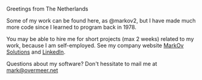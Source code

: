 Greetings from The Netherlands

Some of my work can be found here, as @markov2, but I have made much more code since I learned to program back in 1978.

You may be able to hire me for short projects (max 2 weeks) related to my work, because I am self-employed.
See my company website [MarkOv Solutions](https://solutions.overmeer.net) and
[LinkedIn](https://linkedin.com/in/markovermeer).

Questions about my software?  Don't hessitate to mail me at mark@overmeer.net
